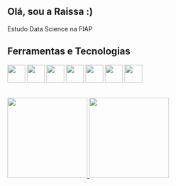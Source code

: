 ## Olá, sou a Raissa :) 
Estudo Data Science na FIAP 

## Ferramentas e Tecnologias
<img loading="lazy" src="https://cdn.jsdelivr.net/gh/devicons/devicon@latest/icons/mysql/mysql-original-wordmark.svg" width="40" height="40"/> <img loading="lazy" src="https://cdn.jsdelivr.net/gh/devicons/devicon@latest/icons/pandas/pandas-original.svg" width="40" height="40"/> <img loading="lazy" src="https://cdn.jsdelivr.net/gh/devicons/devicon@latest/icons/oracle/oracle-original.svg" width="40" height="40"/> <img loading="lazy" src="https://cdn.jsdelivr.net/gh/devicons/devicon@latest/icons/python/python-original.svg" width="40" height="40"/> <img loading="lazy"  src="https://cdn.jsdelivr.net/gh/devicons/devicon@latest/icons/sqldeveloper/sqldeveloper-original.svg" width="40" height="40"/> <img loading="lazy" src="https://cdn.jsdelivr.net/gh/devicons/devicon@latest/icons/matplotlib/matplotlib-plain-wordmark.svg" width="40" height="40"/> <img loading="lazy" src="https://cdn.jsdelivr.net/gh/devicons/devicon@latest/icons/jupyter/jupyter-plain-wordmark.svg" width="40" height="40"/>

<br>

<div>
<a href="https://github.com/raaaissa">
<img loading="lazy" height="180em" src="https://github-readme-stats.vercel.app/api/top-langs/?username=raaaissa&layout=compact&langs_count=7&theme=dracula"/>
<img loading="lazy" height="180em" src="https://github-readme-stats.vercel.app/api?username=raaaissa&show_icons=true&theme=dracula&include_all_commits=true&count_private=true"/>
</div>


<!--
**raaaissa/raaaissa** is a ✨ _special_ ✨ repository because its `README.md` (this file) appears on your GitHub profile.

Here are some ideas to get you started:

- 🔭 I’m currently working on ...
- 🌱 I’m currently learning ...
- 👯 I’m looking to collaborate on ...
- 🤔 I’m looking for help with ...
- 💬 Ask me about ...
- 📫 How to reach me: ...
- 😄 Pronouns: ...
- ⚡ Fun fact: ...
-->
